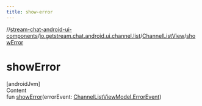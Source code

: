 ```yaml
---
title: show-error
---
```

//[stream-chat-android-ui-components](../../../index.md)/[io.getstream.chat.android.ui.channel.list](../index.md)/[ChannelListView](index.md)/[showError](showError.md)



# showError  
[androidJvm]  
Content  
fun [showError](showError.md)(errorEvent: [ChannelListViewModel.ErrorEvent](../../io.getstream.chat.android.ui.channel.list.viewmodel/ChannelListViewModel/ErrorEvent/index.md))  



